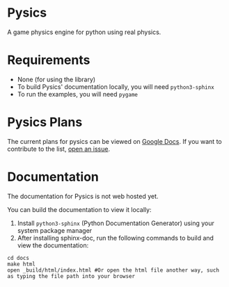 # Pysics 

A game physics engine for python using real physics.

# Requirements

- None (for using the library)
- To build Pysics' documentation locally, you will need `python3-sphinx`
- To run the examples, you will need `pygame`

# Pysics Plans

The current plans for pysics can be viewed on [Google Docs](https://docs.google.com/document/d/1gRNRXh5bgGkU7FRqkxjY-hBrnnAWIawSgEYROsuk6t4/edit).
If you want to contribute to the list, [open an issue](https://github.com/seanmjohns/pysics/issues/new).

# Documentation

The documentation for Pysics is not web hosted yet.

You can build the documentation to view it locally:
1. Install `python3-sphinx` (Python Documentation Generator) using your system package manager
2. After installing sphinx-doc, run the following commands to build and view the documentation:
```
cd docs
make html
open _build/html/index.html #Or open the html file another way, such as typing the file path into your browser
```
